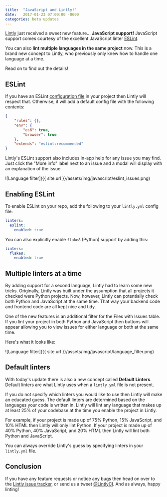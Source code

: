 ```yaml
---
title:  "JavaScript and Lintly!"
date:   2017-01-23 07:00:00 -0600
categories: beta updates
---
```


[Lintly](https://lintly.com) just received a sweet new feature... **JavaScript support!** JavaScript
support comes courtesy of the excellent JavaScript linter [ESLint](http://eslint.org/).

You can also **lint multiple languages in the same project** now. This is a brand new concept to Lintly,
who previously only knew how to handle one language at a time.

Read on to find out the details!

## ESLint

If you have an ESLint [configuration file](http://eslint.org/docs/user-guide/configuring) in your
project then Lintly will respect that. Otherwise, it will add a default config file with the
following contents:

```json
{
    "rules": {},
    "env": {
        "es6": true,
        "browser": true
    },
    "extends": "eslint:recommended"
}
```

Lintly's ESLint support also includes in-app help for any issue you may find. Just click the "More info"
label next to an issue and a modal will display with an explanation of the issue.

![Language filter]({{ site.url }}/assets/img/javascript/eslint_issues.png)

## Enabling ESLint

To enable ESLint on your repo, add the following to your `lintly.yml` config file:

```yaml
linters:
  eslint:
    enabled: true
```

You can also explicitly enable `flake8` (Python) support by adding this:

```yaml
linters:
  flake8:
    enabled: true
```

## Multiple linters at a time

By adding support for a second language, Lintly had to learn some new tricks. Originally, Lintly was
built under the assumption that all projects it checked were Python projects. Now, however, Lintly
can potentially check both Python and JavaScript at the same time. That way your backend code and
frontend code are all kept nice and tidy.

One of the new features is an additional filter for the Files with Issues table. If you lint your
project in both Python and JavaScript then buttons will appear allowing you to view issues for either
language or both at the same time.

Here's what it looks like:

![Language filter]({{ site.url }}/assets/img/javascript/language_filter.png)

## Default linters

With today's update there is also a new concept called **Default Linters**. Default linters are what
Lintly uses when a `lintly.yml` file is not present.

If you do not specify which linters you would like to use then Lintly will make an educated guess.
The default linters are determined based on the languages your code is written in. Lintly will lint
any language that makes up at least 25% of your codebase at the time you enable the project in Lintly.

For example, if your project is made up of 75% Python, 15% JavaScript, and 10% HTML then Lintly will
only lint Python. If your project is made up of 40% Python, 40% JavaScript, and 20% HTML then Lintly
will lint both Python and JavaScript.

You can always override Lintly's guess by specifying linters in your `lintly.yml` file.

## Conclusion

If you have any feature requests or notice any bugs then head on over to the
[Lintly issue tracker](https://github.com/LintlyCI/Lintly-Issues/issues), or send us a tweet
[@LintlyCI](https://twitter.com/LintlyCI). And as always, happy linting!
